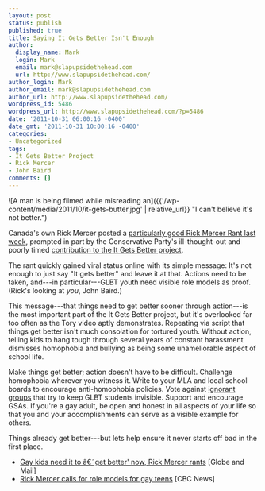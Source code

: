 ```yaml
---
layout: post
status: publish
published: true
title: Saying It Gets Better Isn't Enough
author:
  display_name: Mark
  login: Mark
  email: mark@slapupsidethehead.com
  url: http://www.slapupsidethehead.com/
author_login: Mark
author_email: mark@slapupsidethehead.com
author_url: http://www.slapupsidethehead.com/
wordpress_id: 5486
wordpress_url: http://www.slapupsidethehead.com/?p=5486
date: '2011-10-31 06:00:16 -0400'
date_gmt: '2011-10-31 10:00:16 -0400'
categories:
- Uncategorized
tags:
- It Gets Better Project
- Rick Mercer
- John Baird
comments: []
---
```

![A man is being filmed while misreading an]({{'/wp-content/media/2011/10/it-gets-butter.jpg' | relative_url}} "I can't believe it's not better.")

Canada's own Rick Mercer posted a [particularly good Rick Mercer Rant last week](http://youtu.be/Wh1jNAZHKIw "That means you should watch it now."), prompted in part by the Conservative Party's ill-thought-out and poorly timed [contribution to the It Gets Better project](http://www.slapupsidethehead.com/2011/10/tories-release-it-gets-better-video/ "Tories Release â€œIt Gets Betterâ€ Video").

The rant quickly gained viral status online with its simple message: It's not enough to just say "It gets better" and leave it at that. Actions need to be taken, and---in particular---GLBT youth need visible role models as proof. (Rick's looking at _you_, John Baird.)

This message---that things need to get better sooner through action---is the most important part of the It Gets Better project, but it's overlooked far too often as the Tory video aptly demonstrates. Repeating via script that things get better isn't much consolation for tortured youth. Without action, telling kids to hang tough through several years of constant harassment dismisses homophobia and bullying as being some unameliorable aspect of school life.

Make things get better; action doesn't have to be difficult. Challenge homophobia wherever you witness it. Write to your MLA and local school boards to encourage anti-homophobia policies. Vote against [ignorant groups](http://www.slapupsidethehead.com/2011/10/parents-start-new-party-against-school-anti-bullying-policies/ "Parents Start New Party Against School Anti-Bullying Policies") that try to keep GLBT students invisible. Support and encourage GSAs. If you're a gay adult, be open and honest in all aspects of your life so that you and your accomplishments can serve as a visible example for others.

Things already get better---but lets help ensure it never starts off bad in the first place.

- [Gay kids need it to â€˜get better' now, Rick Mercer rants](http://www.theglobeandmail.com/life/the-hot-button/gay-kids-need-it-to-get-better-now-rick-mercer-rants/article2215606/) [Globe and Mail]
- [Rick Mercer calls for role models for gay teens](http://www.cbc.ca/news/canada/story/2011/10/27/rick-mercer-current-interview.html) [CBC News]
